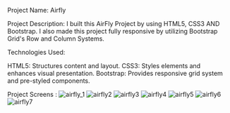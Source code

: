 
Project Name: Airfly

Project Description:
I built this AirFly Project by using HTML5, CSS3 AND Bootstrap.
I also made this project fully responsive by utilizing Bootstrap Grid's Row and Column Systems.

Technologies Used:

HTML5: Structures content and layout.
CSS3: Styles elements and enhances visual presentation.
Bootstrap: Provides responsive grid system and pre-styled components.

Project Screens : 
![airfly_1](https://github.com/Nikhil2800/AirFly_Project/assets/154686273/58a05624-a475-4c87-a32f-6cb1cd540a52)
![airfly2](https://github.com/Nikhil2800/AirFly_Project/assets/154686273/7b40b67f-5a87-437b-9c68-86244c14d20e)
![airfly3](https://github.com/Nikhil2800/AirFly_Project/assets/154686273/4fc33dfe-1dfe-42b1-8ade-bf1e263ab433)
![airfly4](https://github.com/Nikhil2800/AirFly_Project/assets/154686273/ecbf8b02-3aa8-4e05-b321-7d7dde7c3408)
![airfly5](https://github.com/Nikhil2800/AirFly_Project/assets/154686273/2be0a3f0-47e8-412c-8be2-79f9290351e0)
![airfly6](https://github.com/Nikhil2800/AirFly_Project/assets/154686273/3a40f705-121e-49ab-a038-06c5d1357cc8)
![airfly7](https://github.com/Nikhil2800/AirFly_Project/assets/154686273/b91f56f7-2536-4297-afdd-01a220c4d917)

